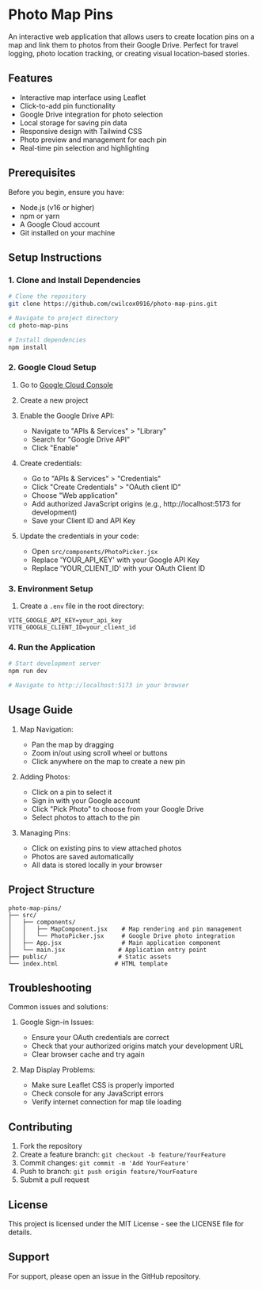 # Photo Map Pins

An interactive web application that allows users to create location pins on a map and link them to photos from their Google Drive. Perfect for travel logging, photo location tracking, or creating visual location-based stories.

## Features

- Interactive map interface using Leaflet
- Click-to-add pin functionality
- Google Drive integration for photo selection
- Local storage for saving pin data
- Responsive design with Tailwind CSS
- Photo preview and management for each pin
- Real-time pin selection and highlighting

## Prerequisites

Before you begin, ensure you have:
- Node.js (v16 or higher)
- npm or yarn
- A Google Cloud account
- Git installed on your machine

## Setup Instructions

### 1. Clone and Install Dependencies

```bash
# Clone the repository
git clone https://github.com/cwilcox0916/photo-map-pins.git

# Navigate to project directory
cd photo-map-pins

# Install dependencies
npm install
```

### 2. Google Cloud Setup

1. Go to [Google Cloud Console](https://console.cloud.google.com)
2. Create a new project
3. Enable the Google Drive API:
   - Navigate to "APIs & Services" > "Library"
   - Search for "Google Drive API"
   - Click "Enable"

4. Create credentials:
   - Go to "APIs & Services" > "Credentials"
   - Click "Create Credentials" > "OAuth client ID"
   - Choose "Web application"
   - Add authorized JavaScript origins (e.g., http://localhost:5173 for development)
   - Save your Client ID and API Key

5. Update the credentials in your code:
   - Open `src/components/PhotoPicker.jsx`
   - Replace 'YOUR_API_KEY' with your Google API Key
   - Replace 'YOUR_CLIENT_ID' with your OAuth Client ID

### 3. Environment Setup

1. Create a `.env` file in the root directory:
```env
VITE_GOOGLE_API_KEY=your_api_key
VITE_GOOGLE_CLIENT_ID=your_client_id
```

### 4. Run the Application

```bash
# Start development server
npm run dev

# Navigate to http://localhost:5173 in your browser
```

## Usage Guide

1. Map Navigation:
   - Pan the map by dragging
   - Zoom in/out using scroll wheel or buttons
   - Click anywhere on the map to create a new pin

2. Adding Photos:
   - Click on a pin to select it
   - Sign in with your Google account
   - Click "Pick Photo" to choose from your Google Drive
   - Select photos to attach to the pin

3. Managing Pins:
   - Click on existing pins to view attached photos
   - Photos are saved automatically
   - All data is stored locally in your browser

## Project Structure

```
photo-map-pins/
├── src/
│   ├── components/
│   │   ├── MapComponent.jsx    # Map rendering and pin management
│   │   └── PhotoPicker.jsx     # Google Drive photo integration
│   ├── App.jsx                 # Main application component
│   └── main.jsx               # Application entry point
├── public/                    # Static assets
└── index.html                # HTML template
```

## Troubleshooting

Common issues and solutions:

1. Google Sign-in Issues:
   - Ensure your OAuth credentials are correct
   - Check that your authorized origins match your development URL
   - Clear browser cache and try again

2. Map Display Problems:
   - Make sure Leaflet CSS is properly imported
   - Check console for any JavaScript errors
   - Verify internet connection for map tile loading

## Contributing

1. Fork the repository
2. Create a feature branch: `git checkout -b feature/YourFeature`
3. Commit changes: `git commit -m 'Add YourFeature'`
4. Push to branch: `git push origin feature/YourFeature`
5. Submit a pull request

## License

This project is licensed under the MIT License - see the LICENSE file for details.

## Support

For support, please open an issue in the GitHub repository.